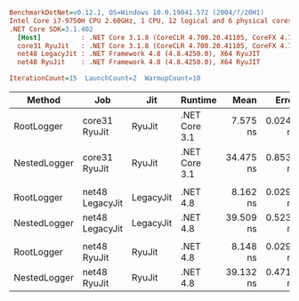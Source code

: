 ``` ini

BenchmarkDotNet=v0.12.1, OS=Windows 10.0.19041.572 (2004/?/20H1)
Intel Core i7-9750H CPU 2.60GHz, 1 CPU, 12 logical and 6 physical cores
.NET Core SDK=3.1.402
  [Host]          : .NET Core 3.1.8 (CoreCLR 4.700.20.41105, CoreFX 4.700.20.41903), X64 RyuJIT
  core31 RyuJit   : .NET Core 3.1.8 (CoreCLR 4.700.20.41105, CoreFX 4.700.20.41903), X64 RyuJIT
  net48 LegacyJit : .NET Framework 4.8 (4.8.4250.0), X64 RyuJIT
  net48 RyuJit    : .NET Framework 4.8 (4.8.4250.0), X64 RyuJIT

IterationCount=15  LaunchCount=2  WarmupCount=10  

```
|       Method |             Job |       Jit |       Runtime |      Mean |     Error |    StdDev | Ratio | RatioSD |
|------------- |---------------- |---------- |-------------- |----------:|----------:|----------:|------:|--------:|
|   RootLogger |   core31 RyuJit |    RyuJit | .NET Core 3.1 |  7.575 ns | 0.0245 ns | 0.0351 ns |  1.00 |    0.00 |
| NestedLogger |   core31 RyuJit |    RyuJit | .NET Core 3.1 | 34.475 ns | 0.8532 ns | 1.2506 ns |  4.56 |    0.16 |
|              |                 |           |               |           |           |           |       |         |
|   RootLogger | net48 LegacyJit | LegacyJit |      .NET 4.8 |  8.162 ns | 0.0295 ns | 0.0442 ns |  1.00 |    0.00 |
| NestedLogger | net48 LegacyJit | LegacyJit |      .NET 4.8 | 39.509 ns | 0.5230 ns | 0.7667 ns |  4.84 |    0.10 |
|              |                 |           |               |           |           |           |       |         |
|   RootLogger |    net48 RyuJit |    RyuJit |      .NET 4.8 |  8.148 ns | 0.0298 ns | 0.0437 ns |  1.00 |    0.00 |
| NestedLogger |    net48 RyuJit |    RyuJit |      .NET 4.8 | 39.132 ns | 0.4711 ns | 0.6757 ns |  4.80 |    0.08 |

